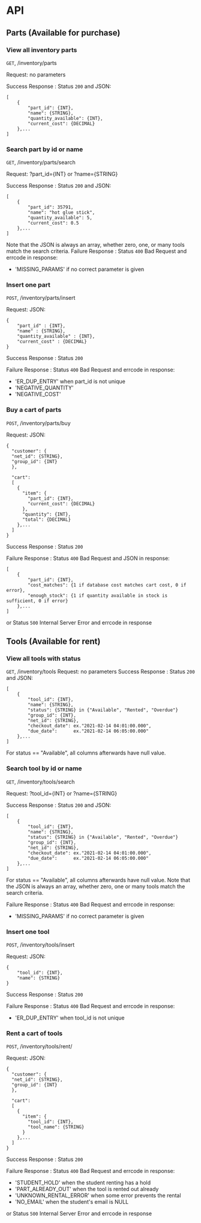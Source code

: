 # API
## Parts (Available for purchase)
### View all inventory parts
`GET`, /inventory/parts

Request: no parameters

Success Response : Status `200` and JSON:
```
[
    {
        "part_id": {INT},
        "name": {STRING},
        "quantity_available": {INT},
        "current_cost": {DECIMAL}
    },...
]
```

### Search part by id or name
`GET`, /inventory/parts/search

Request: ?part_id={INT} or ?name={STRING}

Success Response : Status `200` and JSON:
```
[
    {
        "part_id": 35791,
        "name": "hot glue stick",
        "quantity_available": 5,
        "current_cost": 0.5
    },...
]
```
Note that the JSON is always an array, whether zero, one, or many tools match the search criteria.
Failure Response : Status `400` Bad Request and errcode in response:
* 'MISSING\_PARAMS' if no correct parameter is given

### Insert one part
`POST`, /inventory/parts/insert

Request: JSON:
```
{ 
    "part_id" : {INT},
    "name" : {STRING},
    "quantity_available" : {INT},
    "current_cost" : {DECIMAL}
} 
```
Success Response : Status `200`

Failure Response : Status `400` Bad Request and errcode in response:
* 'ER\_DUP\_ENTRY' when part_id is not unique
* 'NEGATIVE_QUANTITY'
* 'NEGATIVE_COST'

### Buy a cart of parts
`POST`, /inventory/parts/buy

Request: JSON:
```
{
  "customer": {
  "net_id": {STRING},
  "group_id": {INT}
  },
  
  "cart": 
  [
    {
      "item": {
        "part_id": {INT},
        "current_cost": {DECIMAL}
      },
      "quantity": {INT},
      "total": {DECIMAL}
    },...
  ]
}
```
Success Response : Status `200`

Failure Response : Status `400` Bad Request and JSON in response:
```
[
    {
        "part_id": {INT},
        "cost_matches": {1 if database cost matches cart cost, 0 if error},
        "enough_stock": {1 if quantity available in stock is sufficient, 0 if error}
    },...
]
```
or Status `500` Internal Server Error and errcode in response





## Tools (Available for rent)
### View all tools with status
`GET`, /inventory/tools
Request: no parameters
Success Response : Status `200` and JSON:
```
[
    {
        "tool_id": {INT},
        "name": {STRING},
        "status": {STRING} in {"Available", "Rented", "Overdue"}
        "group_id": {INT},
        "net_id": {STRING},
        "checkout_date": ex."2021-02-14 04:01:00.000",
        "due_date":      ex."2021-02-14 06:05:00.000"
    },...
]
```
For status == "Available", all columns afterwards have null value.

### Search tool by id or name
`GET`, /inventory/tools/search

Request: ?tool_id={INT} or ?name={STRING}

Success Response : Status `200` and JSON:
```
[
    {
        "tool_id": {INT},
        "name": {STRING},
        "status": {STRING} in {"Available", "Rented", "Overdue"}
        "group_id": {INT},
        "net_id": {STRING},
        "checkout_date": ex."2021-02-14 04:01:00.000",
        "due_date":      ex."2021-02-14 06:05:00.000"
    },...
]
```
For status == "Available", all columns afterwards have null value.
Note that the JSON is always an array, whether zero, one or many tools match the search criteria.

Failure Response : Status `400` Bad Request and errcode in response:
* 'MISSING\_PARAMS' if no correct parameter is given

### Insert one tool
`POST`, /inventory/tools/insert

Request: JSON:
```
{
    "tool_id": {INT},
    "name": {STRING}
}
```
Success Response : Status `200`

Failure Response : Status `400` Bad Request and errcode in response:
* 'ER\_DUP\_ENTRY' when tool_id is not unique

### Rent a cart of tools
`POST`, /inventory/tools/rent/

Request: JSON:
```
{
  "customer": {
  "net_id": {STRING},
  "group_id": {INT}
  },
  
  "cart": 
  [
    {
      "item": {
        "tool_id": {INT},
        "tool_name": {STRING}
      }
    },...
  ]
}
```
Success Response : Status `200`

Failure Response : Status `400` Bad Request and errcode in response:
* 'STUDENT_HOLD' when the student renting has a hold
* 'PART_ALREADY_OUT' when the tool is rented out already
* 'UNKNOWN_RENTAL_ERROR' when some error prevents the rental
* 'NO_EMAIL' when the student's email is NULL

or Status `500` Internal Server Error and errcode in response


